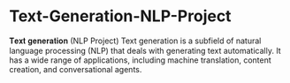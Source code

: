 # Text-Generation-NLP-Project
𝐓𝐞𝐱𝐭 𝐠𝐞𝐧𝐞𝐫𝐚𝐭𝐢𝐨𝐧 (NLP Project)
Text generation is a subfield of natural language processing (NLP) that deals with generating text automatically. It has a wide range of applications, including machine translation, content creation, and conversational agents. 

